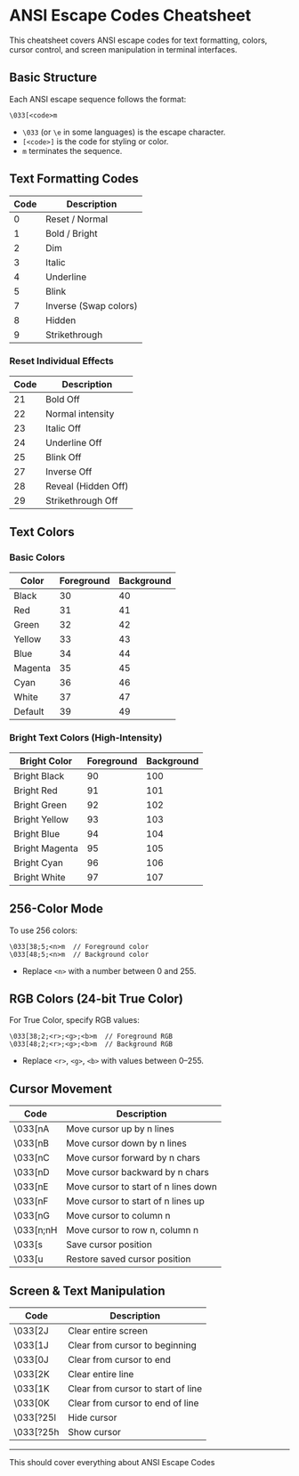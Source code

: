 # ANSI Escape Codes Cheatsheet

This cheatsheet covers ANSI escape codes for text formatting, colors, cursor control, and screen manipulation in terminal interfaces.

## Basic Structure
Each ANSI escape sequence follows the format:
```
\033[<code>m
```
- `\033` (or `\e` in some languages) is the escape character.
- `[<code>]` is the code for styling or color.
- `m` terminates the sequence.

## Text Formatting Codes

| Code | Description         |
|------|---------------------|
| 0    | Reset / Normal      |
| 1    | Bold / Bright       |
| 2    | Dim                 |
| 3    | Italic              |
| 4    | Underline           |
| 5    | Blink               |
| 7    | Inverse (Swap colors) |
| 8    | Hidden              |
| 9    | Strikethrough       |

### Reset Individual Effects
| Code | Description         |
|------|---------------------|
| 21   | Bold Off            |
| 22   | Normal intensity    |
| 23   | Italic Off          |
| 24   | Underline Off       |
| 25   | Blink Off           |
| 27   | Inverse Off         |
| 28   | Reveal (Hidden Off) |
| 29   | Strikethrough Off   |

## Text Colors

### Basic Colors
| Color            | Foreground | Background |
|------------------|------------|------------|
| Black            | 30         | 40         |
| Red              | 31         | 41         |
| Green            | 32         | 42         |
| Yellow           | 33         | 43         |
| Blue             | 34         | 44         |
| Magenta          | 35         | 45         |
| Cyan             | 36         | 46         |
| White            | 37         | 47         |
| Default          | 39         | 49         |

### Bright Text Colors (High-Intensity)
| Bright Color     | Foreground | Background |
|------------------|------------|------------|
| Bright Black     | 90         | 100        |
| Bright Red       | 91         | 101        |
| Bright Green     | 92         | 102        |
| Bright Yellow    | 93         | 103        |
| Bright Blue      | 94         | 104        |
| Bright Magenta   | 95         | 105        |
| Bright Cyan      | 96         | 106        |
| Bright White     | 97         | 107        |

## 256-Color Mode
To use 256 colors:
```
\033[38;5;<n>m  // Foreground color
\033[48;5;<n>m  // Background color
```

- Replace `<n>` with a number between 0 and 255.

## RGB Colors (24-bit True Color)
For True Color, specify RGB values:

```
\033[38;2;<r>;<g>;<b>m  // Foreground RGB
\033[48;2;<r>;<g>;<b>m  // Background RGB
```

- Replace `<r>`, `<g>`, `<b>` with values between 0–255.

## Cursor Movement

| Code               | Description                      |
|--------------------|----------------------------------|
| \033[nA           | Move cursor up by n lines        |
| \033[nB           | Move cursor down by n lines      |
| \033[nC           | Move cursor forward by n chars   |
| \033[nD           | Move cursor backward by n chars  |
| \033[nE           | Move cursor to start of n lines down |
| \033[nF           | Move cursor to start of n lines up   |
| \033[nG           | Move cursor to column n          |
| \033[n;nH         | Move cursor to row n, column n   |
| \033[s            | Save cursor position             |
| \033[u            | Restore saved cursor position    |

## Screen & Text Manipulation

| Code               | Description                      |
|--------------------|----------------------------------|
| \033[2J          | Clear entire screen              |
| \033[1J          | Clear from cursor to beginning   |
| \033[0J          | Clear from cursor to end         |
| \033[2K          | Clear entire line                |
| \033[1K          | Clear from cursor to start of line |
| \033[0K          | Clear from cursor to end of line |
| \033[?25l        | Hide cursor                      |
| \033[?25h        | Show cursor                      |

---

This should cover everything about ANSI Escape Codes
